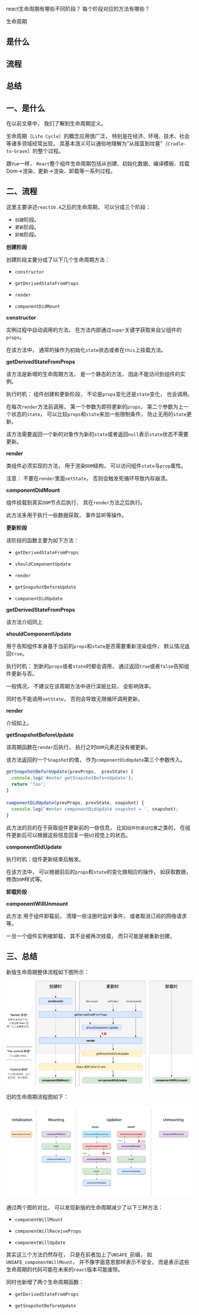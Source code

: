react生命周期有哪些不同阶段？
每个阶段对应的方法有哪些？

生命周期

## 是什么
## 流程
## 总结

## 一、是什么

在以前文章中，
我们了解到生命周期定义。

生命周期（`Life Cycle`）的概念应用很广泛，
特别是在经济、环境、技术、社会等诸多领域经常出现，
其基本涵义可以通俗地理解为“从摇篮到坟墓”（`Cradle-to-Grave`）的整个过程。

跟`Vue`一样，
`React`整个组件生命周期包括从创建、初始化数据、编译模板、挂载Dom->渲染、更新->渲染、卸载等一系列过程。

## 二、流程

这里主要讲述`react16.4`之后的生命周期，
可以分成三个阶段：

- `创建`阶段。
- `更新`阶段。
- `卸载`阶段。

**创建阶段**

创建阶段主要分成了以下几个生命周期方法：

- `constructor`

- `getDerivedStateFromProps`

- `render`

- `componentDidMount`

**constructor**

实例过程中自动调用的方法，
在方法内部通过`super`关键字获取来自父组件的`props`。

在该方法中，
通常的操作为初始化`state`状态或者在`this`上挂载方法。

**getDerivedStateFromProps**

该方法是新增的生命周期方法，
是一个静态的方法，
因此不能访问到组件的实例。

执行时机：
组件创建和更新阶段，
不论是`props`变化还是`state`变化，
也会调用。

在每次`render`方法前调用，
第一个参数为即将更新的`props`，
第二个参数为上一个状态的`state`，
可以比较`props`和`state`来加一些限制条件，
防止无用的`state`更新。

该方法需要返回一个新的对象作为新的`state`或者返回`null`表示`state`状态不需要更新。

**render**

类组件必须实现的方法，
用于渲染`DOM`结构，
可以访问组件`state`与`prop`属性。

注意：
不要在`render`里面`setState`，
否则会触发死循环导致内存崩溃。

**componentDidMount**

组件挂载到真实`DOM`节点后执行，
其在`render`方法之后执行。

此方法多用于执行一些数据获取，
事件监听等操作。

**更新阶段**

该阶段的函数主要为如下方法：

- `getDerivedStateFromProps`

- `shouldComponentUpdate`

- `render`

- `getSnapshotBeforeUpdate`

- `componentDidUpdate`


**getDerivedStateFromProps**

该方法介绍同上

**shouldComponentUpdate**

用于告知组件本身基于当前的`props`和`state`是否需要重新渲染组件，
默认情况返回`true`。

执行时机：
到新的`props`或者`state`时都会调用，
通过返回`true`或者`false`告知组件更新与否。

一般情况，
不建议在该周期方法中进行深层比较，
会影响效率。

同时也不能调用`setState`，
否则会导致无限循环调用更新。

**render**

介绍如上。

**getSnapshotBeforeUpdate**

该周期函数在`render`后执行，
执行之时`DOM`元素还没有被更新。

该方法返回的一个`Snapshot`的值，
作为`componentDidUpdate`第三个参数传入。

```js
getSnapshotBeforeUpdate(prevProps,  prevState) {
  console.log('#enter getSnapshotBeforeUpdate');
  return 'foo';
}

componentDidUpdate(prevProps, prevState, snapshot) {
  console.log('#enter componentDidUpdate snapshot = ', snapshot);
}
```

此方法的目的在于获取组件更新前的一些信息，
比如`组件的滚动位置`之类的，
在组件更新后可以根据这些信息回复一些`UI`视觉上的状态。

**componentDidUpdate**

执行时机：组件更新结束后触发。

在该方法中，
可以根据前后的`props`和`state`的变化做相应的操作，
如获取数据，
修改`DOM`样式等。

**卸载阶段**

**componentWillUnmount**

此方法 用于组件卸载前，
清理一些注册时监听事件，
或者取消订阅的网络请求等。

一旦一个组件实例被卸载，
其不会被再次挂载，
而只可能是被重新创建。

## 三、总结

新版生命周期整体流程如下图所示：

![新版的生命周期](../../images/react/interview/react生命周期有哪些不同阶段和每个阶段对应的方法/1.png)

旧的生命周期流程图如下：

![旧版的生命周期](../../images/react/interview/react生命周期有哪些不同阶段和每个阶段对应的方法/2.png)

通过两个图的对比，
可以发现新版的生命周期减少了以下三种方法：

- `componentWillMount`

- `componentWillReceiveProps`

- `componentWillUpdate`

其实这三个方法仍然存在，
只是在前者加上了`UNSAFE_`前缀，
如`UNSAFE_componentWillMount`，
并不像字面意思那样表示不安全，
而是表示这些生命周期的代码可能在未来的`react`版本可能废除。

同时也新增了两个生命周期函数：

- `getDerivedStateFromProps`

- `getSnapshotBeforeUpdate`